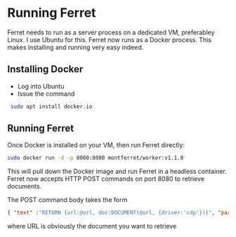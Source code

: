 # Running Ferret
Ferret needs to run as a server process on a dedicated VM, preferabley Linux.  I use Ubuntu for this.
Ferret now runs as a Docker process.  This makes installing and running very easy indeed.
## Installing Docker
- Log into Ubuntu
- Issue the command
```bash
 sudo apt install docker.io
 ```
 ## Running Ferret
 Once Docker is installed on your VM, then run Ferret directly:
 ```bash
 sudo docker run -d -p 8080:8080 montferret/worker:v1.1.0
 ```
 This will pull down the Docker image and run Ferret in a headless container.  Ferret now accepts HTTP POST commands on port 8080 to retrieve documents.
 
 The POST command body takes the form
 ```json
 { "text" :"RETURN {url:@url, doc:DOCUMENT(@url, {driver:'cdp'})}", "params": { 	"url":"https://www.medrxiv.org/content/10.1101/2020.05.12.20092270v1" 	} }
 ``` 
 where URL is obviously the document you want to retrieve
